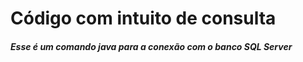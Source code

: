 # Código com intuito de consulta
##### Esse é um comando java para a conexão com o banco SQL Server
